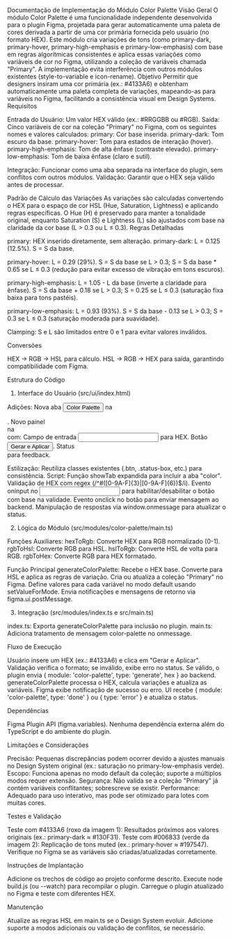 Documentação de Implementação do Módulo Color Palette
Visão Geral
O módulo Color Palette é uma funcionalidade independente desenvolvida para o plugin Figma, projetada para gerar automaticamente uma paleta de cores derivada a partir de uma cor primária fornecida pelo usuário (no formato HEX). Este módulo cria variações de tons (como primary-dark, primary-hover, primary-high-emphasis e primary-low-emphasis) com base em regras algorítmicas consistentes e aplica essas variações como variáveis de cor no Figma, utilizando a coleção de variáveis chamada "Primary". A implementação evita interferência com outros módulos existentes (style-to-variable e icon-rename).
Objetivo
Permitir que designers insiram uma cor primária (ex.: #4133A6) e obtenham automaticamente uma paleta completa de variações, mapeando-as para variáveis no Figma, facilitando a consistência visual em Design Systems.
Requisitos

Entrada do Usuário: Um valor HEX válido (ex.: #RRGGBB ou #RGB).
Saída: Cinco variáveis de cor na coleção "Primary" no Figma, com os seguintes nomes e valores calculados:
primary: Cor base inserida.
primary-dark: Tom escuro da base.
primary-hover: Tom para estados de interação (hover).
primary-high-emphasis: Tom de alta ênfase (contraste elevado).
primary-low-emphasis: Tom de baixa ênfase (claro e sutil).


Integração: Funcionar como uma aba separada na interface do plugin, sem conflitos com outros módulos.
Validação: Garantir que o HEX seja válido antes de processar.

Padrão de Cálculo das Variações
As variações são calculadas convertendo o HEX para o espaço de cor HSL (Hue, Saturation, Lightness) e aplicando regras específicas. O Hue (H) é preservado para manter a tonalidade original, enquanto Saturation (S) e Lightness (L) são ajustados com base na claridade da cor base (L > 0.3 ou L ≤ 0.3).
Regras Detalhadas

primary: HEX inserido diretamente, sem alteração.
primary-dark:
L = 0.125 (12.5%).
S = S da base.


primary-hover:
L = 0.29 (29%).
S = S da base se L > 0.3; S = S da base * 0.65 se L ≤ 0.3 (redução para evitar excesso de vibração em tons escuros).


primary-high-emphasis:
L = 1.05 - L da base (inverte a claridade para ênfase).
S = S da base + 0.18 se L > 0.3; S = 0.25 se L ≤ 0.3 (saturação fixa baixa para tons pastéis).


primary-low-emphasis:
L = 0.93 (93%).
S = S da base - 0.13 se L > 0.3; S = 0.3 se L ≤ 0.3 (saturação moderada para suavidade).


Clamping: S e L são limitados entre 0 e 1 para evitar valores inválidos.

Conversões

HEX → RGB → HSL para cálculo.
HSL → RGB → HEX para saída, garantindo compatibilidade com Figma.

Estrutura do Código
1. Interface do Usuário (src/ui/index.html)

Adições:
Nova aba <button id="tab-color">Color Palette</button> na <nav>.
Novo painel <div id="panel-color"> na <section> com:
Campo de entrada <input id="hexInput"> para HEX.
Botão <button id="btnGenerate">Gerar e Aplicar</button>.
Status <div id="colorStatus"> para feedback.




Estilização: Reutiliza classes existentes (.btn, .status-box, etc.) para consistência.
Script:
Função showTab expandida para incluir a aba "color".
Validação de HEX com regex (/^#([0-9A-F]{3}|[0-9A-F]{6})$/i).
Evento oninput no <input> para habilitar/desabilitar o botão com base na validade.
Evento onclick no botão para enviar mensagem ao backend.
Manipulação de respostas via window.onmessage para atualizar o status.



2. Lógica do Módulo (src/modules/color-palette/main.ts)

Funções Auxiliares:
hexToRgb: Converte HEX para RGB normalizado (0-1).
rgbToHsl: Converte RGB para HSL.
hslToRgb: Converte HSL de volta para RGB.
rgbToHex: Converte RGB para HEX formatado.


Função Principal generateColorPalette:
Recebe o HEX base.
Converte para HSL e aplica as regras de variação.
Cria ou atualiza a coleção "Primary" no Figma.
Define valores para cada variável no modo default usando setValueForMode.
Envia notificações e mensagens de retorno via figma.ui.postMessage.



3. Integração (src/modules/index.ts e src/main.ts)

index.ts: Exporta generateColorPalette para inclusão no plugin.
main.ts: Adiciona tratamento de mensagem color-palette no onmessage.

Fluxo de Execução

Usuário insere um HEX (ex.: #4133A6) e clica em "Gerar e Aplicar".
Validação verifica o formato; se inválido, exibe erro no status.
Se válido, o plugin envia { module: 'color-palette', type: 'generate', hex } ao backend.
generateColorPalette processa o HEX, calcula variações e atualiza as variáveis.
Figma exibe notificação de sucesso ou erro.
UI recebe { module: 'color-palette', type: 'done' } ou { type: 'error' } e atualiza o status.

Dependências

Figma Plugin API (figma.variables).
Nenhuma dependência externa além do TypeScript e do ambiente do plugin.

Limitações e Considerações

Precisão: Pequenas discrepâncias podem ocorrer devido a ajustes manuais no Design System original (ex.: saturação no primary-low-emphasis verde).
Escopo: Funciona apenas no modo default da coleção; suporte a múltiplos modos requer extensão.
Segurança: Não valida se a coleção "Primary" já contém variáveis conflitantes; sobrescreve se existir.
Performance: Adequado para uso interativo, mas pode ser otimizado para lotes com muitas cores.

Testes e Validação

Teste com #4133A6 (roxo da imagem 1): Resultados próximos aos valores originais (ex.: primary-dark ≈ #130F31).
Teste com #006833 (verde da imagem 2): Replicação de tons muted (ex.: primary-hover ≈ #197547).
Verifique no Figma se as variáveis são criadas/atualizadas corretamente.

Instruções de Implantação

Adicione os trechos de código ao projeto conforme descrito.
Execute node build.js (ou --watch) para recompilar o plugin.
Carregue o plugin atualizado no Figma e teste com diferentes HEX.

Manutenção

Atualize as regras HSL em main.ts se o Design System evoluir.
Adicione suporte a modos adicionais ou validação de conflitos, se necessário.
